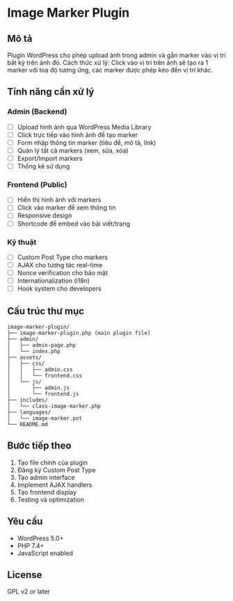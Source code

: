 # Image Marker Plugin

## Mô tả
Plugin WordPress cho phép upload ảnh trong admin và gắn marker vào vị trí bất kỳ trên ảnh đó. Cách thức xử lý: Click vào vị trí trên ảnh sẽ tạo ra 1 marker với toạ độ tương ứng, các marker được phép kéo đến vị trí khác.

## Tính năng cần xử lý

### Admin (Backend)
- [ ] Upload hình ảnh qua WordPress Media Library
- [ ] Click trực tiếp vào hình ảnh để tạo marker
- [ ] Form nhập thông tin marker (tiêu đề, mô tả, link)
- [ ] Quản lý tất cả markers (xem, sửa, xóa)
- [ ] Export/Import markers
- [ ] Thống kê sử dụng

### Frontend (Public)
- [ ] Hiển thị hình ảnh với markers
- [ ] Click vào marker để xem thông tin
- [ ] Responsive design
- [ ] Shortcode để embed vào bài viết/trang

### Kỹ thuật
- [ ] Custom Post Type cho markers
- [ ] AJAX cho tương tác real-time
- [ ] Nonce verification cho bảo mật
- [ ] Internationalization (i18n)
- [ ] Hook system cho developers

## Cấu trúc thư mục
```
image-marker-plugin/
├── image-marker-plugin.php (main plugin file)
├── admin/
│   ├── admin-page.php
│   └── index.php
├── assets/
│   ├── css/
│   │   ├── admin.css
│   │   └── frontend.css
│   └── js/
│       ├── admin.js
│       └── frontend.js
├── includes/
│   └── class-image-marker.php
├── languages/
│   └── image-marker.pot
└── README.md
```

## Bước tiếp theo
1. Tạo file chính của plugin
2. Đăng ký Custom Post Type
3. Tạo admin interface
4. Implement AJAX handlers
5. Tạo frontend display
6. Testing và optimization

## Yêu cầu
- WordPress 5.0+
- PHP 7.4+
- JavaScript enabled

## License
GPL v2 or later 